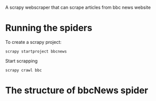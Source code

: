 
A scrapy webscraper that can scrape articles from bbc news website

# Running the spiders
To create a scrapy project:
```
scrapy startproject bbcnews
```

Start scrapping
```
scrapy crawl bbc
```

# The structure of bbcNews spider
